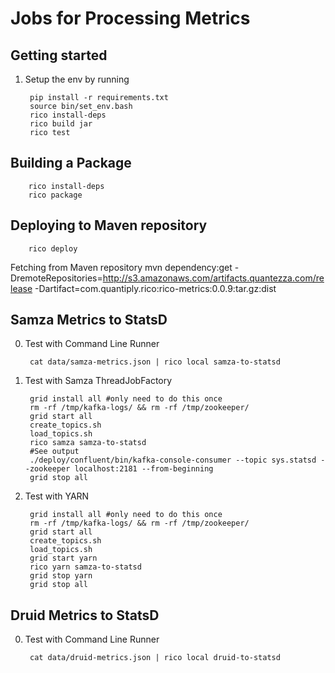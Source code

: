 Jobs for Processing Metrics
===

Getting started
---    
1. Setup the env by running
 
        pip install -r requirements.txt
        source bin/set_env.bash
        rico install-deps
        rico build jar
        rico test
        
Building a Package
---
        rico install-deps
        rico package
        
Deploying to Maven repository
---
        rico deploy
        
Fetching from Maven repository
         mvn dependency:get -DremoteRepositories=http://s3.amazonaws.com/artifacts.quantezza.com/release -Dartifact=com.quantiply.rico:rico-metrics:0.0.9:tar.gz:dist
   
Samza Metrics to StatsD
---
0. Test with Command Line Runner

        cat data/samza-metrics.json | rico local samza-to-statsd
 
1. Test with Samza ThreadJobFactory
    
        grid install all #only need to do this once
        rm -rf /tmp/kafka-logs/ && rm -rf /tmp/zookeeper/
        grid start all
        create_topics.sh
        load_topics.sh
        rico samza samza-to-statsd
        #See output
        ./deploy/confluent/bin/kafka-console-consumer --topic sys.statsd --zookeeper localhost:2181 --from-beginning
        grid stop all
    
2. Test with YARN

		grid install all #only need to do this once
      	rm -rf /tmp/kafka-logs/ && rm -rf /tmp/zookeeper/
      	grid start all
      	create_topics.sh
    	load_topics.sh
		grid start yarn
		rico yarn samza-to-statsd
		grid stop yarn
		grid stop all

Druid Metrics to StatsD
---
0. Test with Command Line Runner

        cat data/druid-metrics.json | rico local druid-to-statsd
